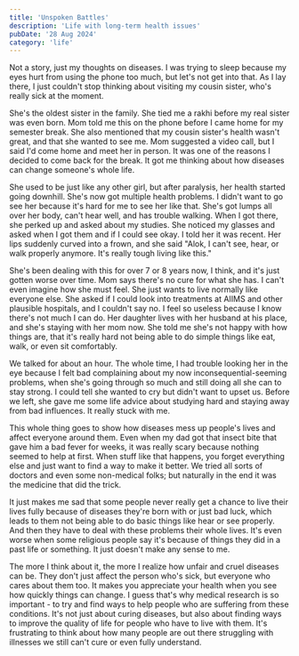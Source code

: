 ```yaml
---
title: 'Unspoken Battles'
description: 'Life with long-term health issues'
pubDate: '28 Aug 2024'
category: 'life'
---
```


Not a story, just my thoughts on diseases. I was trying to sleep because my eyes hurt from using the phone too much, but let's not get into that. As I lay there, I just couldn't stop thinking about visiting my cousin sister, who's really sick at the moment.

She's the oldest sister in the family. She tied me a rakhi before my real sister was even born. Mom told me this on the phone before I came home for my semester break. She also mentioned that my cousin sister's health wasn't great, and that she wanted to see me. Mom suggested a video call, but I said I'd come home and meet her in person. It was one of the reasons I decided to come back for the break. It got me thinking about how diseases can change someone's whole life.

She used to be just like any other girl, but after paralysis, her health started going downhill. She's now got multiple health problems. I didn't want to go see her because it's hard for me to see her like that. She's got lumps all over her body, can't hear well, and has trouble walking. When I got there, she perked up and asked about my studies. She noticed my glasses and asked when I got them and if I could see okay. I told her it was recent. Her lips suddenly curved into a frown, and she said "Alok, I can't see, hear, or walk properly anymore. It's really tough living like this."

She's been dealing with this for over 7 or 8 years now, I think, and it's just gotten worse over time. Mom says there's no cure for what she has. I can't even imagine how she must feel. She just wants to live normally like everyone else. She asked if I could look into treatments at AIIMS and other plausible hospitals, and I couldn't say no. I feel so useless because I know there's not much I can do. Her daughter lives with her husband at his place, and she's staying with her mom now. She told me she's not happy with how things are, that it's really hard not being able to do simple things like eat, walk, or even sit comfortably.

We talked for about an hour. The whole time, I had trouble looking her in the eye because I felt bad complaining about my now inconsequential-seeming problems, when she's going through so much and still doing all she can to stay strong. I could tell she wanted to cry but didn't want to upset us. Before we left, she gave me some life advice about studying hard and staying away from bad influences. It really stuck with me.

This whole thing goes to show how diseases mess up people's lives and affect everyone around them. Even when my dad got that insect bite that gave him a bad fever for weeks, it was really scary because nothing seemed to help at first. When stuff like that happens, you forget everything else and just want to find a way to make it better. We tried all sorts of doctors and even some non-medical folks; but naturally in the end it was the medicine that did the trick.

It just makes me sad that some people never really get a chance to live their lives fully because of diseases they're born with or just bad luck, which leads to them not being able to do basic things like hear or see properly. And then they have to deal with these problems their whole lives. It's even worse when some religious people say it's because of things they did in a past life or something. It just doesn't make any sense to me.

The more I think about it, the more I realize how unfair and cruel diseases can be. They don't just affect the person who's sick, but everyone who cares about them too. It makes you appreciate your health when you see how quickly things can change. I guess that's why medical research is so important - to try and find ways to help people who are suffering from these conditions. It's not just about curing diseases, but also about finding ways to improve the quality of life for people who have to live with them. It's frustrating to think about how many people are out there struggling with illnesses we still can't cure or even fully understand.